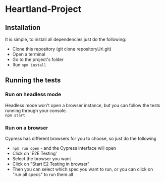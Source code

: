 # Heartland-Project

## Installation
It is simple, to install all dependencies just do the following:
* Clone this repository (git clone repositoryUrl.git)
* Open a terminal
* Go to the project's folder
* Run ```npm install```
   
## Running the tests
### Run on headless mode
Headless mode won't open a browser instance, but you can follow the tests running through your console.\
```npm start```

### Run on a browser
Cypress has different browsers for you to choose, so just do the following
* ```npm run open``` - and the Cypress interface will open
* Click on 'E2E Testing'
* Select the browser you want
* Click on "Start E2 Testing in browser"
* Then you can select which spec you want to run, or you can click on "run all specs" to run them all
